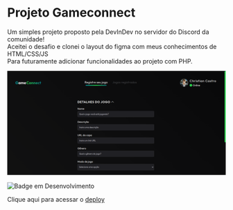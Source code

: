 # Projeto Gameconnect

Um simples projeto proposto pela DevInDev no servidor do Discord da comunidade! </br>
Aceitei o desafio e clonei o layout do figma com meus conhecimentos de HTML/CSS/JS </br>
Para futuramente adicionar funcionalidades ao projeto com PHP.

![imagem primeira versão](https://raw.githubusercontent.com/mateus124/gameconnect/main/assets/images/image.png)

![Badge em Desenvolvimento](http://img.shields.io/static/v1?label=STATUS&message=EM%20DESENVOLVIMENTO&color=GREEN&style=for-the-badge)

Clique aqui para acessar o <a href="https://mateus124.github.io/gameconnect/">deploy</a>